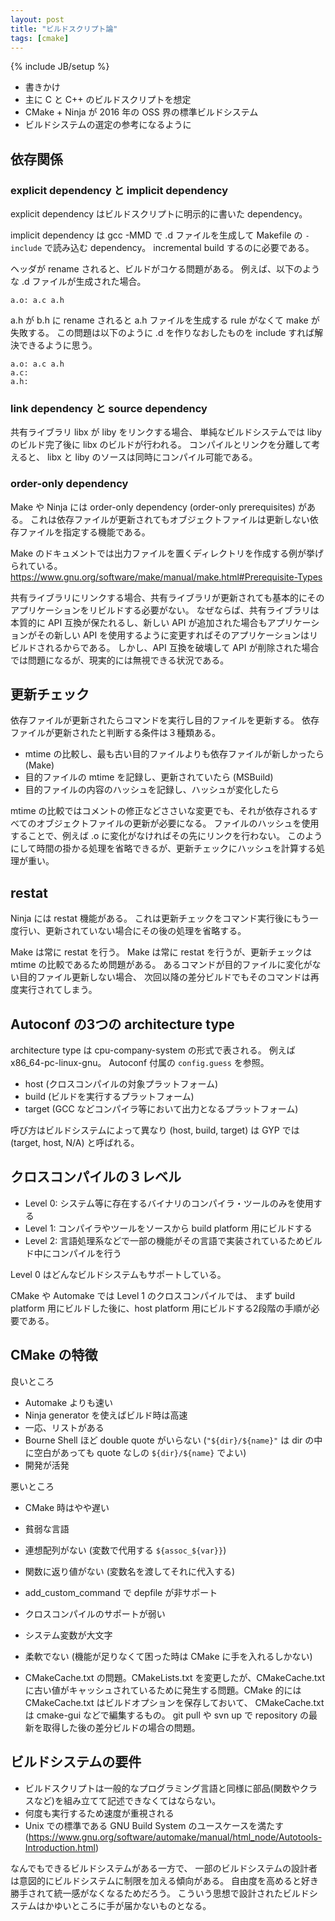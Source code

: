 ```yaml
---
layout: post
title: "ビルドスクリプト論"
tags: [cmake]
---
```

{% include JB/setup %}

* 書きかけ
* 主に C と C++ のビルドスクリプトを想定
* CMake + Ninja が 2016 年の OSS 界の標準ビルドシステム
* ビルドシステムの選定の参考になるように

## 依存関係

### explicit dependency と implicit dependency

explicit dependency はビルドスクリプトに明示的に書いた dependency。

implicit dependency は gcc -MMD で .d ファイルを生成して Makefile の `-include` で読み込む dependency。
incremental build するのに必要である。

ヘッダが rename されると、ビルドがコケる問題がある。
例えば、以下のような .d ファイルが生成された場合。

~~~make
a.o: a.c a.h
~~~
a.h が b.h に rename されると a.h ファイルを生成する rule がなくて make が失敗する。
この問題は以下のように .d を作りなおしたものを include すれば解決できるように思う。

~~~make
a.o: a.c a.h
a.c:
a.h:
~~~

### link dependency と source dependency

共有ライブラリ libx が liby をリンクする場合、
単純なビルドシステムでは liby のビルド完了後に libx のビルドが行われる。
コンパイルとリンクを分離して考えると、
libx と liby のソースは同時にコンパイル可能である。

### order-only dependency

Make や Ninja には order-only dependency (order-only prerequisites) がある。
これは依存ファイルが更新されてもオブジェクトファイルは更新しない依存ファイルを指定する機能である。

Make のドキュメントでは出力ファイルを置くディレクトリを作成する例が挙げられている。
https://www.gnu.org/software/make/manual/make.html#Prerequisite-Types

共有ライブラリにリンクする場合、共有ライブラリが更新されても基本的にそのアプリケーションをリビルドする必要がない。
なぜならば、共有ライブラリは本質的に API 互換が保たれるし、新しい API が追加された場合もアプリケーションがその新しい API を使用するように変更すればそのアプリケーションはリビルドされるからである。
しかし、API 互換を破壊して API が削除された場合では問題になるが、現実的には無視できる状況である。

## 更新チェック

依存ファイルが更新されたらコマンドを実行し目的ファイルを更新する。
依存ファイルが更新されたと判断する条件は３種類ある。

* mtime の比較し、最も古い目的ファイルよりも依存ファイルが新しかったら (Make)
* 目的ファイルの mtime を記録し、更新されていたら (MSBuild)
* 目的ファイルの内容のハッシュを記録し、ハッシュが変化したら

mtime の比較ではコメントの修正などささいな変更でも、それが依存されるすべてのオブジェクトファイルの更新が必要になる。
ファイルのハッシュを使用することで、例えば .o に変化がなければその先にリンクを行わない。
このようにして時間の掛かる処理を省略できるが、更新チェックにハッシュを計算する処理が重い。

## restat

Ninja には restat 機能がある。
これは更新チェックをコマンド実行後にもう一度行い、更新されていない場合にその後の処理を省略する。

Make は常に restat を行う。
Make は常に restat を行うが、更新チェックは mtime の比較であるため問題がある。
あるコマンドが目的ファイルに変化がない目的ファイル更新しない場合、
次回以降の差分ビルドでもそのコマンドは再度実行されてしまう。


## Autoconf の3つの architecture type

architecture type は cpu-company-system の形式で表される。
例えば x86_64-pc-linux-gnu。
Autoconf 付属の `config.guess` を参照。

* host (クロスコンパイルの対象プラットフォーム)
* build (ビルドを実行するプラットフォーム)
* target (GCC などコンパイラ等において出力となるプラットフォーム)

呼び方はビルドシステムによって異なり (host, build, target) は GYP では (target, host, N/A) と呼ばれる。


## クロスコンパイルの３レベル

* Level 0: システム等に存在するバイナリのコンパイラ・ツールのみを使用する
* Level 1: コンパイラやツールをソースから build platform 用にビルドする
* Level 2: 言語処理系などで一部の機能がその言語で実装されているためビルド中にコンパイルを行う

Level 0 はどんなビルドシステムもサポートしている。

CMake や Automake では Level 1 のクロスコンパイルでは、
まず build platform 用にビルドした後に、host platform 用にビルドする2段階の手順が必要である。


## CMake の特徴

良いところ

* Automake よりも速い
* Ninja generator を使えばビルド時は高速
* 一応、リストがある
* Bourne Shell ほど double quote がいらない (`"${dir}/${name}"` は dir の中に空白があっても quote なしの `${dir}/${name}` でよい)
* 開発が活発

悪いところ

* CMake 時はやや遅い
* 貧弱な言語
* 連想配列がない (変数で代用する `${assoc_${var}}`)
* 関数に返り値がない (変数名を渡してそれに代入する)
* add_custom_command で depfile が非サポート
* クロスコンパイルのサポートが弱い
* システム変数が大文字
* 柔軟でない (機能が足りなくて困った時は CMake に手を入れるしかない)

* CMakeCache.txt の問題。CMakeLists.txt を変更したが、CMakeCache.txt に古い値がキャッシュされているために発生する問題。CMake 的には CMakeCache.txt はビルドオプションを保存しておいて、 CMakeCache.txt は cmake-gui などで編集するもの。 git pull や svn up で repository の最新を取得した後の差分ビルドの場合の問題。

## ビルドシステムの要件

* ビルドスクリプトは一般的なプログラミング言語と同様に部品(関数やクラスなど)を組み立てて記述できなくてはならない。
* 何度も実行するため速度が重視される
* Unix での標準である GNU Build System のユースケースを満たす (https://www.gnu.org/software/automake/manual/html_node/Autotools-Introduction.html)

なんでもできるビルドシステムがある一方で、
一部のビルドシステムの設計者は意図的にビルドシステムに制限を加える傾向がある。
自由度を高めると好き勝手されて統一感がなくなるためだろう。
こういう思想で設計されたビルドシステムはかゆいところに手が届かないものとなる。

